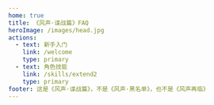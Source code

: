 ```yaml
---
home: true
title: 《风声·谍战篇》FAQ
heroImage: /images/head.jpg
actions:
  - text: 新手入门
    link: /welcome
    type: primary
  - text: 角色技能
    link: /skills/extend2
    type: primary
footer: 这是《风声·谍战篇》，不是《风声·黑名单》，也不是《风声再临》
---
```

